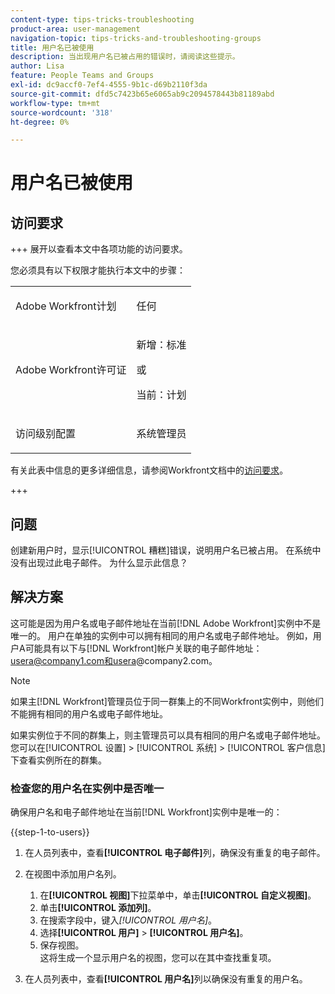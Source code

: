 ```yaml
---
content-type: tips-tricks-troubleshooting
product-area: user-management
navigation-topic: tips-tricks-and-troubleshooting-groups
title: 用户名已被使用
description: 当出现用户名已被占用的错误时，请阅读这些提示。
author: Lisa
feature: People Teams and Groups
exl-id: dc9accf0-7ef4-4555-9b1c-d69b2110f3da
source-git-commit: dfd5c7423b65e6065ab9c2094578443b81189abd
workflow-type: tm+mt
source-wordcount: '318'
ht-degree: 0%

---
```


# 用户名已被使用

## 访问要求

+++ 展开以查看本文中各项功能的访问要求。

您必须具有以下权限才能执行本文中的步骤：

<table style="table-layout:auto"> 
 <col> 
 <col> 
 <tbody> 
  <tr data-mc-conditions=""> 
   <td role="rowheader"> <p>Adobe Workfront计划</p> </td> 
   <td>任何</td> 
  </tr> 
  <tr> 
   <td role="rowheader">Adobe Workfront许可证</td> 
   <td>
   <p>新增：标准</p>
   <p>或</p>
   <p>当前：计划</p></td>
  </tr> 
  <tr data-mc-conditions=""> 
   <td role="rowheader">访问级别配置</td> 
   <td> <p>系统管理员</p> </td> 
  </tr> 
 </tbody> 
</table>

有关此表中信息的更多详细信息，请参阅Workfront文档中的[访问要求](/help/quicksilver/administration-and-setup/add-users/access-levels-and-object-permissions/access-level-requirements-in-documentation.md)。

+++

## 问题

创建新用户时，显示[!UICONTROL 糟糕]错误，说明用户名已被占用。 在系统中没有出现过此电子邮件。 为什么显示此信息？

## 解决方案

这可能是因为用户名或电子邮件地址在当前[!DNL Adobe Workfront]实例中不是唯一的。 用户在单独的实例中可以拥有相同的用户名或电子邮件地址。 例如，用户A可能具有以下与[!DNL Workfront]帐户关联的电子邮件地址：usera@company1.com和usera@company2.com。

>[!NOTE]
>
>如果主[!DNL Workfront]管理员位于同一群集上的不同Workfront实例中，则他们不能拥有相同的用户名或电子邮件地址。
>
>如果实例位于不同的群集上，则主管理员可以具有相同的用户名或电子邮件地址。 您可以在[!UICONTROL 设置] > [!UICONTROL 系统] > [!UICONTROL 客户信息]下查看实例所在的群集。

### 检查您的用户名在实例中是否唯一

确保用户名和电子邮件地址在当前[!DNL Workfront]实例中是唯一的：

{{step-1-to-users}}

1. 在人员列表中，查看&#x200B;**[!UICONTROL 电子邮件]**&#x200B;列，确保没有重复的电子邮件。
1. 在视图中添加用户名列。

   1. 在&#x200B;**[!UICONTROL 视图]**&#x200B;下拉菜单中，单击&#x200B;**[!UICONTROL 自定义视图]**。
   1. 单击&#x200B;**[!UICONTROL 添加列]**。
   1. 在搜索字段中，键入&#x200B;*[!UICONTROL 用户名]*。
   1. 选择&#x200B;**[!UICONTROL 用户]** > **[!UICONTROL 用户名]**。
   1. 保存视图。\
      这将生成一个显示用户名的视图，您可以在其中查找重复项。

1. 在人员列表中，查看&#x200B;**[!UICONTROL 用户名]**&#x200B;列以确保没有重复的用户名。
